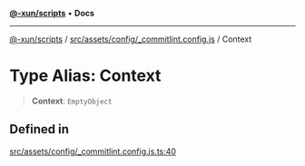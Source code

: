 [**@-xun/scripts**](../../../../../README.md) • **Docs**

***

[@-xun/scripts](../../../../../README.md) / [src/assets/config/\_commitlint.config.js](../README.md) / Context

# Type Alias: Context

> **Context**: `EmptyObject`

## Defined in

[src/assets/config/\_commitlint.config.js.ts:40](https://github.com/Xunnamius/xscripts/blob/4fd96d6123f1ac889c89848efd750e2454f43e43/src/assets/config/_commitlint.config.js.ts#L40)
